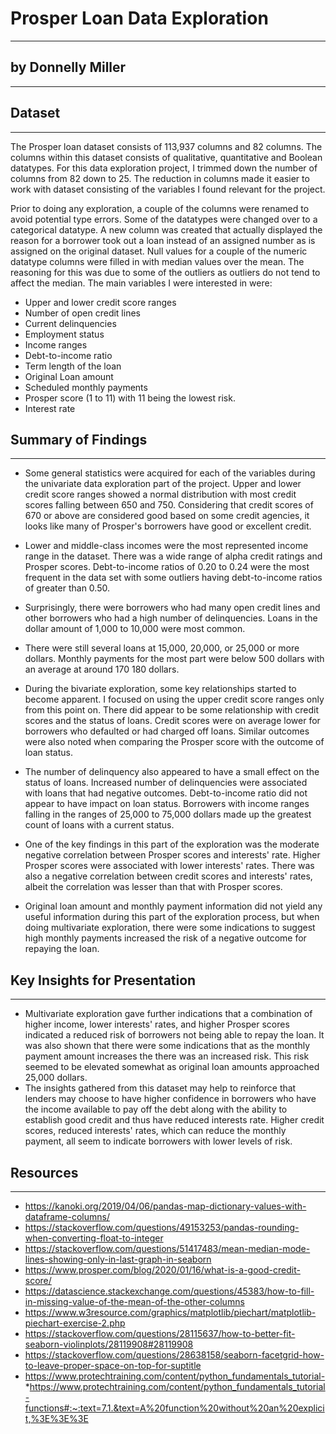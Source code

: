 # Prosper Loan Data Exploration
------------------------------------------------------
## by Donnelly Miller
------------------------------------------------------

## Dataset
------------------------------------------------------
The Prosper loan dataset consists of 113,937 columns and 82 columns. The columns within this dataset consists of qualitative, quantitative and Boolean datatypes. For this data exploration project, I trimmed down the number of columns from 82 down to 25. The reduction in columns made it easier to work with dataset consisting of the variables I found relevant for the project. 

 Prior to doing any exploration, a couple of the columns were renamed to avoid potential type errors. Some of the datatypes were changed over to a categorical datatype. A new column was created that actually displayed the reason for a borrower took out a loan instead of an assigned number as is assigned on the original dataset. Null values for a couple of the numeric datatype columns were filled in with median values over the mean. The reasoning for this was due to some of the outliers as outliers do not tend to affect the median.
The main variables I were interested in were:
 * Upper and lower credit score ranges
 * Number of open credit lines
 * Current delinquencies
 * Employment status
 * Income ranges
 * Debt-to-income ratio
 * Term length of the loan
 * Original Loan amount
 * Scheduled monthly payments
 * Prosper score (1 to 11) with 11 being the lowest risk.
 * Interest rate


## Summary of Findings
-----------------------------------------------------------------------------------------


* Some general statistics were acquired for each of the variables during the univariate data exploration part of the project. Upper and lower credit score ranges showed a normal distribution with most credit scores falling between 650 and 750. Considering that credit scores of 670 or above are considered good based on some credit agencies, it looks like many of Prosper's borrowers have good or excellent credit. 
* Lower and middle-class incomes were the most represented income range in the dataset. There was a wide range of alpha credit ratings and Prosper scores. Debt-to-income ratios of 0.20 to 0.24 were the most frequent in the data set with some outliers having debt-to-income ratios of greater than 0.50. 
  
* Surprisingly, there were borrowers who had many open credit lines and other borrowers who had a high number of delinquencies. Loans in the dollar amount of 1,000 to 10,000 were most common. 
  
* There were still several loans at 15,000, 20,000, or 25,000 or more dollars. Monthly payments for the most part were below 500 dollars with an average at around 170 180 dollars.   
  
* During the bivariate exploration, some key relationships started to become apparent. I focused on using the upper credit score ranges only from this point on. There did appear to be some relationship with credit scores and the status of loans. Credit scores were on average lower for borrowers who defaulted or had charged off loans. Similar outcomes were also noted when comparing the Prosper score with the outcome of loan status. 

* The number of delinquency also appeared to have a small effect on the status of loans. Increased number of delinquencies were associated with loans that had negative outcomes. Debt-to-income ratio did not appear to have impact on loan status. Borrowers with income ranges falling in the ranges of 25,000 to 75,000 dollars made up the greatest count of loans with a current status. 
* One of the key findings in this part of the exploration was the moderate negative correlation between Prosper scores and interests' rate. Higher Prosper scores were associated with lower interests' rates. There was also a negative correlation between credit scores and interests' rates, albeit the correlation was lesser than that with Prosper scores. 
* Original loan amount and monthly payment information did not yield any useful information during this part of the exploration process, but when doing multivariate exploration, there were some indications to suggest high monthly payments increased the risk of a negative outcome for repaying the loan.    


## Key Insights for Presentation
-----------------------------------------------------------------------------------------------------------
* Multivariate exploration gave further indications that a combination of higher income, lower interests' rates, and higher Prosper scores indicated a reduced risk of borrowers not being able to repay the loan. It was also shown that there were some indications that as the monthly payment amount increases the there was an increased risk. This risk seemed to be elevated somewhat as original loan amounts approached 25,000 dollars. 
* The insights gathered from this dataset may help to reinforce that lenders may choose to have higher confidence in borrowers who have the income available to pay off the debt along with the ability to establish good credit and thus have reduced interests rate. Higher credit scores, reduced interests' rates, which can reduce the monthly payment, all seem to indicate borrowers with lower levels of risk. 

## Resources
----------------------------------------------------------------------------------------------------------------------------------------
* https://kanoki.org/2019/04/06/pandas-map-dictionary-values-with-dataframe-columns/
* https://stackoverflow.com/questions/49153253/pandas-rounding-when-converting-float-to-integer
* https://stackoverflow.com/questions/51417483/mean-median-mode-lines-showing-only-in-last-graph-in-seaborn
* https://www.prosper.com/blog/2020/01/16/what-is-a-good-credit-score/
* https://datascience.stackexchange.com/questions/45383/how-to-fill-in-missing-value-of-the-mean-of-the-other-columns
* https://www.w3resource.com/graphics/matplotlib/piechart/matplotlib-piechart-exercise-2.php
* https://stackoverflow.com/questions/28115637/how-to-better-fit-seaborn-violinplots/28119908#28119908
* https://stackoverflow.com/questions/28638158/seaborn-facetgrid-how-to-leave-proper-space-on-top-for-suptitle
* https://www.protechtraining.com/content/python_fundamentals_tutorial-
*https://www.protechtraining.com/content/python_fundamentals_tutorial-functions#:~:text=7.1.&text=A%20function%20without%20an%20explicit,%3E%3E%3E
     
 